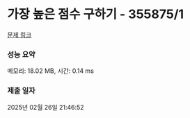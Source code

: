 # 가장 높은 점수 구하기 - 355875/1 

[문제 링크](https://level.goorm.io/exam/355875/%EA%B0%80%EC%9E%A5-%EB%86%92%EC%9D%80-%EC%A0%90%EC%88%98-%EA%B5%AC%ED%95%98%EA%B8%B01/quiz/1) 

### 성능 요약

메모리: 18.02 MB, 시간: 0.14 ms

### 제출 일자

2025년 02월 26일 21:46:52

